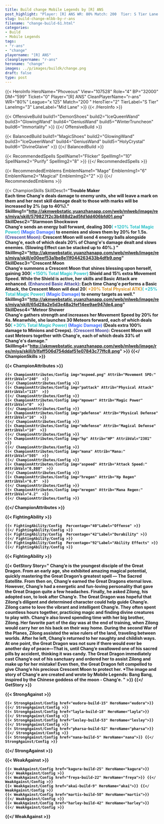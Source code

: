 ```yaml
---
title: Build change Mobile Legends by [R] ANS
post_highlight: "Player: [R] ANS WR: 80% Match: 200  Tier: S Tier Lane: Mid Lane"
slug: build-change-mlbb-by-r-ans
filename: "change-build-61.html"
categories: 
- Build 
- Mobile Legends
tags: 
- "r-ans"
- "change"
playername: "[R] ANS"
cleanplayername: "r-ans"
heroname: "change"
images: ../p/images/buildk/change.png
draft: false
type: post
---
```


{{< HeroInfo HeroName="Phoveous" View="107528" Role="4" BP="32000" DM="599" Ticket="0" Player="[R] ANS" CleanPlayerName="r-ans" WR="80%" League="x 125" Match="200 " HeroTier="2" TierLabel="S Tier" LaneImg="3" LaneLabel="Mid Lane" >}} {{< /HeroInfo >}}
 
{{< OffensiveBuild build1="DemonShoes"  build2="IceQueenWand" build3="GlowingWand" build4="GeniusWand" build5="WinterTruncheon" build6="Immortality" >}} {{</ OffensiveBuild >}}  

{{< BalancedBuild build1="MagicShoes"  build2="GlowingWand" build3="IceQueenWand" build4="GeniusWand" build5="HolyCrystal" build6="DivineGlaive" >}} {{</ BalancedBuild >}}  

{{< RecommendedSpells SpellName1="Flicker" SpellImg1="10" SpellName2="Purify" SpellImg2="8" >}} {{</ RecommendedSpells >}}   

{{< RecommendedEmblems EmblemName1="Mage" EmblemImg1="6" EmblemName2="Magical" EmblemImg2="2" >}} {{</ RecommendedEmblems >}}   

{{< ChampionSkills SkillDesc1="<b>Trouble Maker<br>Each time Chang'e deals damage to enemy units, she will leave a mark on them and her next skill damage dealt to those with marks will be increased by 2% (up to 40%)." SkillImg1="http://akmwebstatic.yuanzhanapp.com/web/mlweb/image/res/miya/skill/579827f2c3b488d2ad5fd1dd406bfd01.png"  SkillDesc2="<b>Starmoon Shockwave<br>Chang'e sends an energy ball forward, dealing 300<font color='#27C0C7'>( +120% Total Magic Power)</font> <font color='#3B69FF'>(Magic Damage)</font> to enemies and slows them by 20% for 1.5s. <font color='#404495'>(Crescent Moon)</font>: Crescent Moon will send 4 energy balls alongside Chang'e, each of which deals 20% of Chang'e's damage dealt and slows enemies. (Slowing Effect can be stacked up to 40%.) " SkillImg2="http://akmwebstatic.yuanzhanapp.com/web/mlweb/image/res/miya/skill/e00eef53a1be8e11f044263433b4dfb9.png"  SkillDesc3="<b>Crescent Moon<br>Chang'e summons a Crescent Moon that shines blessing upon herself, gaining 300<font color='#27C0C7'>( +150% Total Magic Power)</font> Shield and 15% extra Movement Speed. While the Shield is active, her skills and Basic Attack are enhanced. <font color='#404495'>(Enhanced Basic Attack)</font>: Each time Chang'e performs a Basic Attack, the Crescent Moon will deal 20<font color='#D58E1F'>( +20% Total Physical ATK)</font><font color='#27C0C7'>( +25% Total Magic Power)</font> <font color='#3B69FF'>(Magic Damage)</font> to enemy targets as well." SkillImg3="http://akmwebstatic.yuanzhanapp.com/web/mlweb/image/res/miya/skill/65d28a2e5d3e48a2fef14ee9ae947de4.png"  SkillDesc4="<b>Meteor Shower<br>Chang'e gathers strength and increases her Movement Speed by 20% for 4s. Meanwhile, she launches 30 Meteors forward, each of which deals 50<font color='#27C0C7'>( +30% Total Magic Power)</font> <font color='#3B69FF'>(Magic Damage)</font> (Deals extra 100% damage to Minions and Creeps). <font color='#404495'>(Crescent Moon)</font>: Crescent Moon will cast Meteors together with Chang'e, each of which deals 33% of Chang'e's damage." SkillImg4="http://akmwebstatic.yuanzhanapp.com/web/mlweb/image/res/miya/skill/b1faff506d754ddaf51e07843c77ffc8.png"  >}} {{</ ChampionSkills >}}
	

{{< ChampionAttributes >}}

	{{< ChampionAttributes/Config img="mspeed.png" Attrib="Movement SPD:" AttribVal="240"  >}} 
	{{</ ChampionAttributes/Config >}}
	{{< ChampionAttributes/Config img="pattack" Attrib="Physical Attack" AttribVal="115"  >}} 
	{{</ ChampionAttributes/Config >}}
	{{< ChampionAttributes/Config img="mpower" Attrib="Magic Power" AttribVal="0"  >}} 
	{{</ ChampionAttributes/Config >}}
	{{< ChampionAttributes/Config img="pdefense" Attrib="Physical Defense" AttribVal="16"  >}} 
	{{</ ChampionAttributes/Config >}}
	{{< ChampionAttributes/Config img="mdefense" Attrib="Magical Defense" AttribVal="10"  >}} 
	{{</ ChampionAttributes/Config >}}
	{{< ChampionAttributes/Config img="hp" Attrib="HP" AttribVal="2301"  >}} 
	{{</ ChampionAttributes/Config >}}
	{{< ChampionAttributes/Config img="mana" Attrib="Mana:" AttribVal="505"  >}} 
	{{</ ChampionAttributes/Config >}}
	{{< ChampionAttributes/Config img="aspeed" Attrib="Attack Speed:" AttribVal="0.808"  >}} 
	{{</ ChampionAttributes/Config >}}
	{{< ChampionAttributes/Config img="hregen" Attrib="Hp Regen" AttribVal="6.8"  >}} 
	{{</ ChampionAttributes/Config >}}
	{{< ChampionAttributes/Config img="mregen" Attrib="Mana Regen:" AttribVal="4.2"  >}} 
	{{</ ChampionAttributes/Config >}}
	
	
{{</ ChampionAttributes >}}


{{< FightingAbility >}}

	{{< FightingAbility/Config  Percentage="40"Label="Offense" >}} 
	{{</ FightingAbility/Config >}}		
	{{< FightingAbility/Config  Percentage="42"Label="Durability" >}} 
	{{</ FightingAbility/Config >}}
	{{< FightingAbility/Config  Percentage="92"Label="Ability Effects" >}} 
	{{</ FightingAbility/Config >}}
	
{{< FightingAbility >}}

{{< GetStory Story=" Chang’e is the youngest disciple of the Great Dragon. From an early age, she exhibited amazing magical potential, quickly mastering the Great Dragon’s greatest spell — The Sacred Satellite. From then on, Chang’e earned the Great Dragons eternal love. However, Chang’e had a energetic and fun-loving personality that gave the Great Dragon quite a few headaches. Finally, he asked Zilong, his adopted son, to look after Chang’e. The Great Dragon was hopeful that Zilong’s diligent and determined character could help guide Chang’e. Zilong came to love the vibrant and intelligent Chang’e. They often spent countless hours together, practicing magic and finding divine creatures to play with. Chang’e also loved spending time with her big brother, Zilong. Her favorite part of the day was at the end of training, when Zilong would carry her on his back on their way home. During the second War of the Planes, Zilong assisted the wise rulers of the land, traveling between worlds. After he left, Chang’e returned to her naughty and childish ways. At one point, the Great Dragon was not sure if there would ever be another day of peace—That is, until Chang’e swallowed one of his sacred pills by accident, thinking it was candy. The Great Dragon immediately cast Chang’e out of his sanctuary and ordered her to assist Zilong and make up for her mistake! Even then, the Great Dragon felt compelled to give Chang’e his precious Crescent Moon to protect her. *The image and story of Chang'e are created and wrote by Mobile Legends: Bang Bang, inspired by the Chinese goddess of the moon - Chang'e. " >}}  {{</ GetStory >}}

{{< StrongAgainst >}}

	{{< StrongAgainst/Config href="eudora-build-15" HeroName="eudora">}} {{</ StrongAgainst/Config >}}
	{{< StrongAgainst/Config href="layla-build-18" HeroName="layla">}} {{</ StrongAgainst/Config >}}
	{{< StrongAgainst/Config href="lesley-build-53" HeroName="lesley">}} {{</ StrongAgainst/Config >}}
	{{< StrongAgainst/Config href="pharsa-build-52" HeroName="pharsa">}} {{</ StrongAgainst/Config >}}
	{{< StrongAgainst/Config href="nana-build-5" HeroName="nana">}} {{</ StrongAgainst/Config >}}
	
{{</ StrongAgainst >}}

{{< WeakAgainst >}}

	{{< WeakAgainst/Config href="kagura-build-25" HeroName="kagura">}} {{</ WeakAgainst/Config >}}
	{{< WeakAgainst/Config href="freya-build-22" HeroName="freya">}} {{</ WeakAgainst/Config >}}
	{{< WeakAgainst/Config href="akai-build-9" HeroName="akai">}} {{</ WeakAgainst/Config >}}
	{{< WeakAgainst/Config href="martis-build-58" HeroName="martis">}} {{</ WeakAgainst/Config >}}
	{{< WeakAgainst/Config href="harley-build-42" HeroName="harley">}} {{</ WeakAgainst/Config >}}
	
{{</ WeakAgainst >}}

